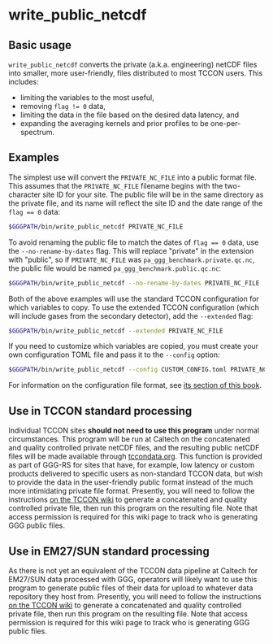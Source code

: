 # write_public_netcdf

## Basic usage

`write_public_netcdf` converts the private (a.k.a. engineering) netCDF files into smaller, more user-friendly, files distributed to most TCCON users.
This includes:

- limiting the variables to the most useful,
- removing `flag != 0` data, 
- limiting the data in the file based on the desired data latency, and
- expanding the averaging kernels and prior profiles to be one-per-spectrum.


## Examples

The simplest use will convert the `PRIVATE_NC_FILE` into a public format file.
This assumes that the `PRIVATE_NC_FILE` filename begins with the two-character site ID for your site.
The public file will be in the same directory as the private file, and its name will reflect the site ID and the date range of the `flag == 0` data:

```bash
$GGGPATH/bin/write_public_netcdf PRIVATE_NC_FILE
```

To avoid renaming the public file to match the dates of `flag == 0` data, use the `--no-rename-by-dates` flag.
This will replace "private" in the extension with "public", so if `PRIVATE_NC_FILE` was `pa_ggg_benchmark.private.qc.nc`, the public file would be named `pa_ggg_benchmark.public.qc.nc`:

```bash
$GGGPATH/bin/write_public_netcdf --no-rename-by-dates PRIVATE_NC_FILE
```

Both of the above examples will use the standard TCCON configuration for which variables to copy.
To use the extended TCCON configuration (which will include gases from the secondary detector), add the `--extended` flag:


```bash
$GGGPATH/bin/write_public_netcdf --extended PRIVATE_NC_FILE
```

If you need to customize which variables are copied, you must create your own configuration TOML file and pass it to the `--config` option:


```bash
$GGGPATH/bin/write_public_netcdf --config CUSTOM_CONFIG.toml PRIVATE_NC_FILE
```

For information on the configuration file format, see [its section of this book](/write_public_netcdf/configuration.html).

## Use in TCCON standard processing

Individual TCCON sites **should not need to use this program** under normal circumstances.
This program will be run at Caltech on the concatenated and quality controlled private netCDF files, and the resulting public netCDF files will be made available through [tccondata.org](https://tccondata.org).
This function is provided as part of GGG-RS for sites that have, for example, low latency or custom products delivered to specific users as non-standard TCCON data, but wish to provide the data in the user-friendly public format instead of the much more intimidating private file format.
Presently, you will need to follow the instructions [on the TCCON wiki](https://tccon-wiki.caltech.edu/Main/GeneratingPublicFilesGGG2020) to generate a concatenated and quality controlled private file, then run this program on the resulting file.
Note that access permission is required for this wiki page to track who is generating GGG public files.

## Use in EM27/SUN standard processing

As there is not yet an equivalent of the TCCON data pipeline at Caltech for EM27/SUN data processed with GGG, operators will likely want to use this program to generate public files of their data for upload to whatever data repository they host from.
Presently, you will need to follow the instructions [on the TCCON wiki](https://tccon-wiki.caltech.edu/Main/GeneratingPublicFilesGGG2020) to generate a concatenated and quality controlled private file, then run this program on the resulting file.
Note that access permission is required for this wiki page to track who is generating GGG public files.
